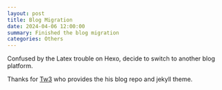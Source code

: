 ```yaml
---
layout: post
title: Blog Migration
date: 2024-04-06 12:00:00
summary: Finished the blog migration
categories: Others
---
```


Confused by the Latex trouble on Hexo, decide to switch to another blog platform. 

Thanks for [Tw3](https://github.com/tw93) who provides the his blog repo and jekyll theme. 